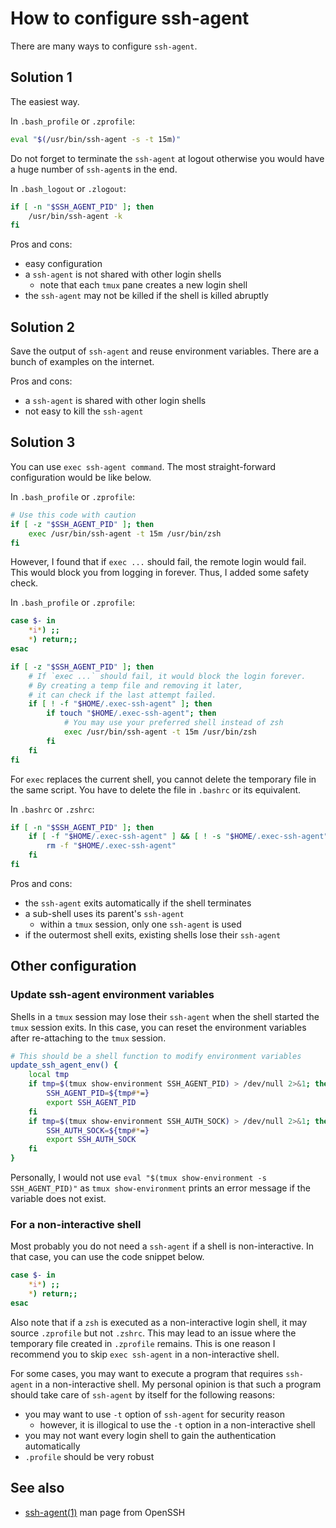 # How to configure ssh-agent

There are many ways to configure `ssh-agent`.

## Solution 1

The easiest way.

In `.bash_profile` or `.zprofile`:
``` sh
eval "$(/usr/bin/ssh-agent -s -t 15m)"
```

Do not forget to terminate the `ssh-agent` at logout otherwise you would have
a huge number of `ssh-agent`s in the end.

In `.bash_logout` or `.zlogout`:
``` sh
if [ -n "$SSH_AGENT_PID" ]; then
    /usr/bin/ssh-agent -k
fi
```

Pros and cons:
- easy configuration
- a `ssh-agent` is not shared with other login shells
    - note that each `tmux` pane creates a new login shell
- the `ssh-agent` may not be killed if the shell is killed abruptly

## Solution 2

Save the output of `ssh-agent` and reuse environment variables.
There are a bunch of examples on the internet.

Pros and cons:
- a `ssh-agent` is shared with other login shells
- not easy to kill the `ssh-agent`

## Solution 3

You can use `exec ssh-agent command`.
The most straight-forward configuration would be like below.

In `.bash_profile` or `.zprofile`:
``` sh
# Use this code with caution
if [ -z "$SSH_AGENT_PID" ]; then
    exec /usr/bin/ssh-agent -t 15m /usr/bin/zsh
fi
```

However, I found that if `exec ...` should fail, the remote login would fail.
This would block you from logging in forever. Thus, I added some safety check.

In `.bash_profile` or `.zprofile`:
``` sh
case $- in
    *i*) ;;
    *) return;;
esac

if [ -z "$SSH_AGENT_PID" ]; then
    # If `exec ...` should fail, it would block the login forever.
    # By creating a temp file and removing it later,
    # it can check if the last attempt failed.
    if [ ! -f "$HOME/.exec-ssh-agent" ]; then
        if touch "$HOME/.exec-ssh-agent"; then
            # You may use your preferred shell instead of zsh
            exec /usr/bin/ssh-agent -t 15m /usr/bin/zsh
        fi
    fi
fi
```

For `exec` replaces the current shell, you cannot delete the temporary file
in the same script. You have to delete the file in `.bashrc` or its equivalent.

In `.bashrc` or `.zshrc`:
``` sh
if [ -n "$SSH_AGENT_PID" ]; then
    if [ -f "$HOME/.exec-ssh-agent" ] && [ ! -s "$HOME/.exec-ssh-agent" ]; then
        rm -f "$HOME/.exec-ssh-agent"
    fi
fi
```

Pros and cons:
- the `ssh-agent` exits automatically if the shell terminates
- a sub-shell uses its parent's `ssh-agent`
    - within a `tmux` session, only one `ssh-agent` is used
- if the outermost shell exits, existing shells lose their `ssh-agent`

## Other configuration

### Update ssh-agent environment variables

Shells in a `tmux` session may lose their `ssh-agent` when the shell started
the `tmux` session exits. In this case, you can reset the environment variables
after re-attaching to the `tmux` session.

``` sh
# This should be a shell function to modify environment variables
update_ssh_agent_env() {
    local tmp
    if tmp=$(tmux show-environment SSH_AGENT_PID) > /dev/null 2>&1; then
        SSH_AGENT_PID=${tmp#*=}
        export SSH_AGENT_PID
    fi
    if tmp=$(tmux show-environment SSH_AUTH_SOCK) > /dev/null 2>&1; then
        SSH_AUTH_SOCK=${tmp#*=}
        export SSH_AUTH_SOCK
    fi
}
```

Personally, I would not use `eval "$(tmux show-environment -s SSH_AGENT_PID)"`
as `tmux show-environment` prints an error message if the variable does not
exist.

### For a non-interactive shell

Most probably you do not need a `ssh-agent` if a shell is non-interactive.
In that case, you can use the code snippet below.

``` sh
case $- in
    *i*) ;;
    *) return;;
esac
```

Also note that if a `zsh` is executed as a non-interactive login shell, it may
source `.zprofile` but not `.zshrc`. This may lead to an issue where the
temporary file created in `.zprofile` remains. This is one reason I recommend
you to skip `exec ssh-agent` in a non-interactive shell.

For some cases, you may want to execute a program that requires `ssh-agent` in
a non-interactive shell. My personal opinion is that such a program should
take care of `ssh-agent` by itself for the following reasons:
- you may want to use `-t` option of `ssh-agent` for security reason
    - however, it is illogical to use the `-t` option in a non-interactive shell
- you may not want every login shell to gain the authentication automatically
- `.profile` should be very robust

## See also

- [ssh-agent(1)](https://man.openbsd.org/ssh-agent) man page from OpenSSH
